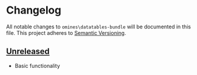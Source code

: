 # Changelog
All notable changes to `omines\datatables-bundle` will be documented in this file.
This project adheres to [Semantic Versioning](http://semver.org/).

## [Unreleased]
 - Basic functionality

[Unreleased]: https://github.com/omines/datatables-bundle

